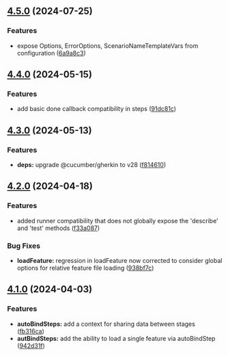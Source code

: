 ## [4.5.0](https://github.com/bencompton/jest-cucumber/compare/v4.4.0...v4.5.0) (2024-07-25)

### Features

* expose Options, ErrorOptions, ScenarioNameTemplateVars from configuration ([6a9a8c3](https://github.com/bencompton/jest-cucumber/commit/6a9a8c36c409d24d62e68f164bd439ddd87aa362))

## [4.4.0](https://github.com/bencompton/jest-cucumber/compare/v4.3.0...v4.4.0) (2024-05-15)


### Features

* add basic done callback compatibility in steps ([91dc81c](https://github.com/bencompton/jest-cucumber/commit/91dc81c8d1cf2be620710e8a2502ef7e0f7f7c5d))

## [4.3.0](https://github.com/bencompton/jest-cucumber/compare/v4.2.0...v4.3.0) (2024-05-13)


### Features

* **deps:** upgrade @cucumber/gherkin to v28 ([f814610](https://github.com/bencompton/jest-cucumber/commit/f814610c039fe0f555e463f0bbb09c62547c9aa7))

## [4.2.0](https://github.com/bencompton/jest-cucumber/compare/v4.1.0...v4.2.0) (2024-04-18)


### Features

* added runner compatibility that does not globally expose the 'describe' and 'test' methods ([f33a087](https://github.com/bencompton/jest-cucumber/commit/f33a0870645da032c45c5c5bfa1a9b712f92b52b))


### Bug Fixes

* **loadFeature:** regression in loadFeature now corrected to consider global options for relative feature file loading ([938bf7c](https://github.com/bencompton/jest-cucumber/commit/938bf7cad93160088e3485a6af17167ef66f8b10))

## [4.1.0](https://github.com/bencompton/jest-cucumber/compare/v4.0.10...v4.1.0) (2024-04-03)


### Features

* **autoBindSteps:** add a context for sharing data between stages ([fb316ca](https://github.com/bencompton/jest-cucumber/commit/fb316ca23b3809a6bc09d0956f564852a30f5962))
* **autBindSteps:** add the ability to load a single feature via autoBindStep ([942d31f](https://github.com/bencompton/jest-cucumber/commit/942d31f04e24b52a4f0ca921f791a820e950d27c))
